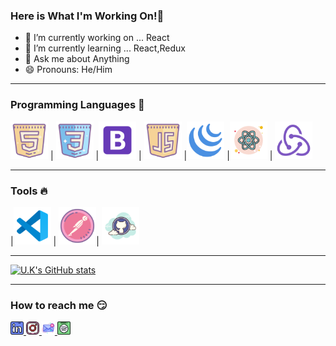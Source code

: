 ### Here is What I'm Working On!👋

- 🔭 I’m currently working on ... React
- 🌱 I’m currently learning ... React,Redux
- 💬 Ask me about Anything
- 😄 Pronouns: He/Him

---

### Programming Languages  🚀
<img src="images/languages/html-5.png" width=60 height=60> |
<img src="images/languages/css3.png" width=60 height=60> |<img src="images/languages/bootstrap.png" width=60> | <img src="images/languages/javascript-logo.png" width=60> |<img src="images/languages/jquery.png" width=60> |<img src="images/languages/react.png" width=60> | <img src="images/languages/redux.png" width=60>  

---

### Tools 🔥
|<img src="images/tools/visual-studio-code-2019.png" width=60> | <img src="images/tools/postman-api.png" width=60>| <img src="images/tools/github.png" width=60>

---

[![U.K's GitHub stats](https://github-readme-stats.vercel.app/api?username=ubeydnur)](https://github.com/anuraghazra/github-readme-stats)

---

### How to reach me 😏

<a href="https://www.linkedin.com/in/ubeydnur-karaburun-080692168/" target="_blank">
  <img alt="U.K Linkedin" width="21px" src="images/social/linkedin.svg" />
</a>
<a href="https://www.instagram.com/ubeydnurkaraburun/" target="_blank">
  <img alt="U.K Instagram" width="21px" src="images/social/instagram.svg" />
</a>
<a href="mailto:ubeydnurkaraburun@gmail.com" title="mail">
  <img alt="U.K Email" width="21px" src="images/social/message.svg" />
</a>
<a href="https://open.spotify.com/user/ubydnr?si=2140d2cc38a54ec8&nd=1" target="_blank">
  <img alt="U.K Spotify" width="21px" src="images/social/spotify.svg" />
</a>